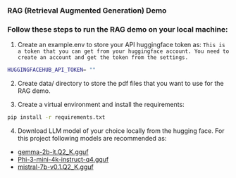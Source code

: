 ### RAG (Retrieval Augmented Generation) Demo



### Follow these steps to run the RAG demo on your local machine:

1. Create an example.env to store your API huggingface token as:
```This is a token that you can get from your huggingface account. You need to create an account and get the token from the settings.```

```bash
HUGGINGFACEHUB_API_TOKEN= ""
```

2. Create data/ directory to store the pdf files that you want to use for the RAG demo.


3. Create a virtual environment and install the requirements:
```bash
pip install -r requirements.txt
```

4. Download LLM model of your choice locally from the hugging face. For this project following models are recommended as:

- [gemma-2b-it.Q2_K.gguf](https://huggingface.co/asedmammad/gemma-2b-it-GGUF/tree/main)
- [Phi-3-mini-4k-instruct-q4.gguf](https://huggingface.co/microsoft/Phi-3-mini-4k-instruct-gguf/tree/main)
- [mistral-7b-v0.1.Q2_K.gguf](https://huggingface.co/TheBloke/Mistral-7B-v0.1-GGUF/tree/main)
